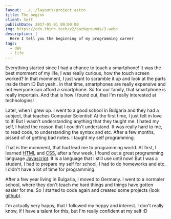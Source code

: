 ```yaml
---
layout: ../../layouts/project.astro
title: The beginn
client: Self
publishDate: 2017-01-01 00:00:00
img: https://cdn.thinh.tech/v2/backgrounds/3.webp
description: |
  Here I tell you the beginning of my programming career
tags:
  - dev
  - life
---
```


Everything started since I had a chance to touch a smartphone! It was the best momment of my life, I was really curious, how the touch screen worked? In that momment, I just want to scramble it up and look at the parts inside them :D But yeah.. in that time, smartphones are really expensive and not everyone can afford a smartphone. So for our family, that smartphone is really importain. And that is how I found out, that I'm really interested at technologies!

Later, when I grew up. I went to a good school in Bulgaria and they had a subject, that teaches Computer Scientist! At the first time, I just felt in love to it! But I wasn't understanding anything that they taught me. I hated my self, I hated the reason that I couldn't understand. It was really hard to me, to read code, to understanding the syntax and etc. After a few months, pissed of of getting bad notes. I taught my self programming.

That is the momment, that had lead me to programming world. At first, I learned [HTML](https://html.com) and [CSS](https://csscrop.com), after a few week, I found out a great programming language [Javascript](https://javascript.com). It is a language that I still use until now! But I was a student, I had to prepare my self for school, I had to do homeworks and etc. I didn't have a lot of time for programming.

After a few year living in Bulgaria, I moved to Germany. I went to a normaler school, where they don't teach me hard things and things have gotten easier for me. So I started to code again and created some projects (look [github](https://github.com/CutieCat6778)).

I'm actually very happy, that I followed my hoppy and interest. I don't really know, if I have a talent for this, but I'm really confident at my self :D